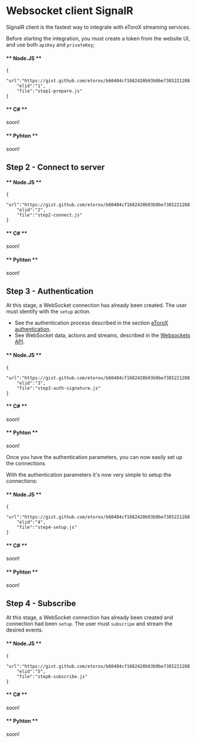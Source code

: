 # Websocket client SignalR

SignalR client is the fastest way to integrate with eToroX streaming services.

Before starting the integration, you must create a token from the website UI, and use both `apiKey` and `privateKey`;
<!-- tabs:start -->

#### ** Node.JS **

```embed-gist
{
    "url":"https://gist.github.com/etorox/b60404cf1682420b93b9be7385221288.js",
    "elid":"1",
    "file":"step1-prepare.js"
}
```

#### ** C# **

soon!

#### ** Pyhton **

soon!

<!-- tabs:end -->

## Step 2 - Connect to server
<!-- tabs:start -->

#### ** Node.JS **

```embed-gist
{
    "url":"https://gist.github.com/etorox/b60404cf1682420b93b9be7385221288.js",
    "elid":"2",
    "file":"step2-connect.js"
}
```

#### ** C# **

soon!

#### ** Pyhton **

soon!

<!-- tabs:end -->
## Step 3 - Authentication

At this stage, a WebSocket connection has already been created. The user must identify with the `setup` action.

* See the authentication process described in the section [eToroX authentication](authentication).
* See WebSocket data, actions and streams, described in the [Websockets API](websockets-api).

<!-- tabs:start -->

#### ** Node.JS **

```embed-gist
{
    "url":"https://gist.github.com/etorox/b60404cf1682420b93b9be7385221288.js",
    "elid":"3",
    "file":"step3-auth-signature.js"
}
```

#### ** C# **

soon!

#### ** Pyhton **

soon!

<!-- tabs:end -->

Once you have the authentication parameters, you can now easily set up the connections


With the authentication parameters it's now very simple to setup the connections:
<!-- tabs:start -->

#### ** Node.JS **

```embed-gist
{
    "url":"https://gist.github.com/etorox/b60404cf1682420b93b9be7385221288.js",
    "elid":"4",
    "file":"step4-setup.js"
}
```

#### ** C# **

soon!

#### ** Pyhton **

soon!

<!-- tabs:end -->

## Step 4 - Subscribe

At this stage, a WebSocket connection has already been created and connection had been `setup`. The user must `subscripe` and stream the desired events.

<!-- tabs:start -->

#### ** Node.JS **

```embed-gist
{
    "url":"https://gist.github.com/etorox/b60404cf1682420b93b9be7385221288.js",
    "elid":"5",
    "file":"step6-subscribe.js"
}
```

#### ** C# **

soon!

#### ** Pyhton **

soon!

<!-- tabs:end -->